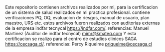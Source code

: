 Este repositorio contienen archivos realizados por mi, para la certificacion de un sistema de salud realizados en mi practica profesional.
contiene verificaciones PQ, OQ, evaluacion de riesgos, manual de usuario, plan maestro, URS etc.
estos archivos fueron realizados con auditorias externas de la empresa indfar tecnycal https://indfar.com/.
referencias: Manuel Martinez (Auditor de indfar tecnycal)
             mimr@kmateq.com
Y esta certificacion se realizo para el centro de estudios clinicos SAGA https://cecsaga.cl/.
referencias: Percy Riquelme
             priquelme@cecsaga.cl
